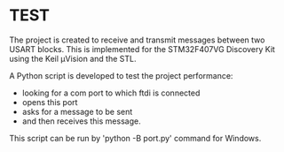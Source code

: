 # TEST

The project is created to receive and transmit messages between two USART blocks. 
This is implemented for the STM32F407VG Discovery Kit using the Keil µVision and the STL.

A Python script is developed to test the project performance:
 - looking for a com port to which ftdi is connected
 - opens this port
 - asks for a message to be sent
 - and then receives this message.

This script can be run by 'python -B port.py' command for Windows.
